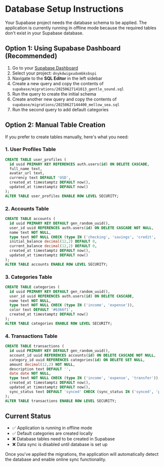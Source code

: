 # Database Setup Instructions

Your Supabase project needs the database schema to be applied. The application is currently running in offline mode because the required tables don't exist in your Supabase database.

## Option 1: Using Supabase Dashboard (Recommended)

1. Go to your [Supabase Dashboard](https://supabase.com/dashboard)
2. Select your project: `dnykdwigxudxmbksbspi`
3. Navigate to the **SQL Editor** in the left sidebar
4. Create a new query and copy the contents of `supabase/migrations/20250627141013_gentle_sound.sql`
5. Run the query to create the initial schema
6. Create another new query and copy the contents of `supabase/migrations/20250627144400_mellow_sea.sql`
7. Run the second query to add default categories

## Option 2: Manual Table Creation

If you prefer to create tables manually, here's what you need:

### 1. User Profiles Table
```sql
CREATE TABLE user_profiles (
  id uuid PRIMARY KEY REFERENCES auth.users(id) ON DELETE CASCADE,
  full_name text,
  avatar_url text,
  currency text DEFAULT 'USD',
  created_at timestamptz DEFAULT now(),
  updated_at timestamptz DEFAULT now()
);
ALTER TABLE user_profiles ENABLE ROW LEVEL SECURITY;
```

### 2. Accounts Table
```sql
CREATE TABLE accounts (
  id uuid PRIMARY KEY DEFAULT gen_random_uuid(),
  user_id uuid REFERENCES auth.users(id) ON DELETE CASCADE NOT NULL,
  name text NOT NULL,
  type text NOT NULL CHECK (type IN ('checking', 'savings', 'credit', 'cash')),
  initial_balance decimal(12,2) DEFAULT 0,
  current_balance decimal(12,2) DEFAULT 0,
  created_at timestamptz DEFAULT now(),
  updated_at timestamptz DEFAULT now()
);
ALTER TABLE accounts ENABLE ROW LEVEL SECURITY;
```

### 3. Categories Table
```sql
CREATE TABLE categories (
  id uuid PRIMARY KEY DEFAULT gen_random_uuid(),
  user_id uuid REFERENCES auth.users(id) ON DELETE CASCADE,
  name text NOT NULL,
  type text NOT NULL CHECK (type IN ('income', 'expense')),
  color text DEFAULT '#6366f1',
  created_at timestamptz DEFAULT now()
);
ALTER TABLE categories ENABLE ROW LEVEL SECURITY;
```

### 4. Transactions Table
```sql
CREATE TABLE transactions (
  id uuid PRIMARY KEY DEFAULT gen_random_uuid(),
  account_id uuid REFERENCES accounts(id) ON DELETE CASCADE NOT NULL,
  category_id uuid REFERENCES categories(id) ON DELETE SET NULL,
  amount decimal(12,2) NOT NULL,
  description text DEFAULT '',
  date date NOT NULL,
  type text NOT NULL CHECK (type IN ('income', 'expense', 'transfer')),
  created_at timestamptz DEFAULT now(),
  updated_at timestamptz DEFAULT now(),
  sync_status text DEFAULT 'synced' CHECK (sync_status IN ('synced', 'pending', 'conflict'))
);
ALTER TABLE transactions ENABLE ROW LEVEL SECURITY;
```

## Current Status

- ✅ Application is running in offline mode
- ✅ Default categories are created locally
- ❌ Database tables need to be created in Supabase
- ❌ Data sync is disabled until database is set up

Once you've applied the migrations, the application will automatically detect the database and enable online sync functionality.